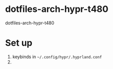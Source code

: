 # dotfiles-arch-hypr-t480
dotfiles-arch-hypr-t480

# Set up
1. keybinds in `~/.config/hypr/.hyprland.conf`
2. 

